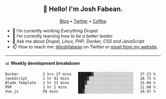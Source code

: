 <h2 align="center">👋 Hello! I'm Josh Fabean.</h2>
<p align="center">
  <a href="https://joshfabean.com">Blog</a> •
  <a href="https://twitter.com/fabean">Twitter</a> •
  <a href="https://www.buymeacoffee.com/LSxne6Yr4">Coffee</a>
</p>

- 🔭 I’m currently working *Everything Drupal*
- 🌱 I’m currently learning *how to be a better leader.*
- 💬 Ask me about *Drupal, Linux, PHP, Docker, CSS and JavaScript*
- 📫 How to reach me: [@joshfabean](https://twitter.com/joshfabean) on Twitter or [email from my website](https://joshfabean.com).

-------

📊 **Weekly development breakdown**
<!--START_SECTION:waka-->
```text
Docker           2 hrs 27 mins   ██████▓░░░░░░░░░░░░░░░░░░   27.23 % 
JavaScript       1 hr 41 mins    ████▓░░░░░░░░░░░░░░░░░░░░   18.75 % 
Blade Template   1 hr 21 mins    ███▓░░░░░░░░░░░░░░░░░░░░░   15.04 % 
PHP              1 hr 2 mins     ███░░░░░░░░░░░░░░░░░░░░░░   11.60 % 
Vue.js           59 mins         ██▓░░░░░░░░░░░░░░░░░░░░░░   10.97 % 
```
<!--END_SECTION:waka-->

<!--
**fabean/fabean** is a ✨ _special_ ✨ repository because its `README.md` (this file) appears on your GitHub profile.

Here are some ideas to get you started:

- 🔭 I’m currently working on ...
- 🌱 I’m currently learning ...
- 👯 I’m looking to collaborate on ...
- 🤔 I’m looking for help with ...
- 💬 Ask me about ...
- 📫 How to reach me: ...
- 😄 Pronouns: ...
- ⚡ Fun fact: ...
-->
